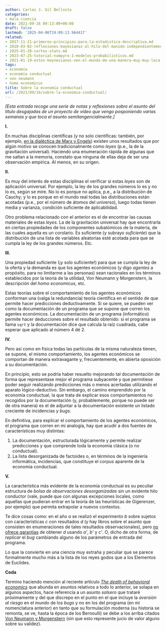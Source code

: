 ```yaml
---
author: Carlos J. Gil Bellosta
categories:
- mala ciencia
date: 2021-09-16 09:13:00+00:00
draft: false
lastmod: '2025-04-06T19:09:13.964417'
related:
- 2017-11-21-primeros-principios-para-la-estadistica-descriptiva.md
- 2018-03-02-reflexiones-bayesianas-al-hilo-del-manido-independientemente-de-su-ideologia-los-economistas-suelen-estar-de-acuerdo-en-que.md
- 2025-01-28-cortos-stats.md
- 2023-07-25-tutorial-numpyro-1-modelos-probabilisticos.md
- 2021-01-19-estos-keynesianos-ven-el-mundo-de-una-manera-muy-muy-loca.md
tags:
- economía
- economía conductual
- von neumann
- homo economicus
title: Sobre la economía conductual
url: /2021/09/16/sobre-la-economia-conductual/
---
```


_[Esta entrada recoge una serie de notas y reflexiones sobre el asunto del título desgajadas de un proyecto de vídeo que vengo posponiendo varias semanas y que toca el asunto semitangencialmente.]_

**I.**

En muchas disciplinas científicas (y no solo científicas: también, por ejemplo, [en la dialéctica de Marx y Engels](https://es.wikipedia.org/wiki/Materialismo_dial%C3%A9ctico#Leyes_de_la_dial%C3%A9ctica)) existen unos resultados que por algún motivo se conocen tradicionalmente como _leyes_ (p.e., la de la gravitación universal). Haciendo una enumeración rápida de algunas que me saltan a la memoria, constato que ninguna de ellas deja de ser una observación empírica. Al menos, en su origen.

**II.**

Es muy del interés de estas disciplinas el verificar si estas _leyes_ son de aplicación universal. Por ejemplo, la ley de los grandes números lo es y no lo es, según se mire. No lo es porque no aplica, p.e., a la distribución de Cauchy; y lo es porque en el mundo real todas las distribuciones están acotadas (p.e., por el número de átomos del universo), luego todas tienen media y varianza, condición suficiente de aplicabilidad.

Otro problema relacionado con el anterior es el de encontrar las causas materiales de estas _leyes_. La de la gravitación universal hay que encontrarla en ciertas propiedades de los componentes subatómicos de la materia, de las cuales aquella es un corolario. Es suficiente (y subrayo _suficiente_) que la distribución de una lista de variables aleatorias esté acotada para que se cumpla la ley de los grandes números. Etc.

**III.**

Una propiedad suficiente (¡y solo suficiente!) para que se cumpla la ley de la oferta y la demanda es que los agentes económicos (y digo _agentes_ a propósito, para no limitarme a las personas) sean racionales en los términos establecidos por la teoría de la utilidad, Von Neumann y Morgenstern, la descripción del _homo economicus_, etc.

Estas teorías sobre el comportamiento de los agentes económicos conforman una (valga la redundancia) teoría científica en el sentido de que permite hacer predicciones deductivamente. Si se quiere, se pueden ver como la documentación de un programa que se supone que corren los agentes económicos. La documentación de un programa (informático) permite hacer deducciones sobre el resultado obtenido: si el programa se llama `sqrt` y la documentación dice que calcula la raíz cuadrada, cabe esperar que aplicado al número 4 dé 2.

**IV.**

Pero así como en física todas las partículas de la misma naturaleza tienen, se supone, el mismo comportamiento, los agentes económicos se comportan de manera extravagante y, frecuentemente, en abierta oposición a su documentación.

En principio, esto se podría haber resuelto mejorando tal documentación de forma que representase mejor el programa subyacente y que permitiese poder seguir realizando predicciones más o menos acertadas utilizando el aparato lógico-deductivo. Sin embargo, el camino emprendido por la economía conductual, la que trata de explicar esos comportamientos no recogidos por la documentación (y, probablemente, porque no puede ser de otra manera) es el de adjuntar a la documentación existente un listado creciente de incidencias y _bugs_.

En definitiva, para explicar el comportamiento de los agentes económicos, el programa que corren en mi analogía, hay que acudir a dos fuentes de características muy distintas:

1. La documentación, estructurada lógicamente y permite realizar predicciones y que comprende toda la economía clásica (o no conductual).
2. La lista desorganizada de factoides o, en términos de la ingeniería informática, incidencias, que constituye el corpus aparente de la economía conductual.

**V.**

La característica más evidente de la economía conductual es su peculiar estructura de _bolsa de observaciones desorganizadas_ sin un evidente hilo conductor (vale, puede que con algunas excepciones locales, como aquellas que pudieran entrar en la teoría de las heurísticas de Gigerenzer, por ejemplo) que permita extrapolar a nuevos contextos.

Te dice cosas como: en el año _a_ se realizó el experimento _b_ sobre sujetos con características _c_ con resultados _d_ (y hay libros sobre el asunto que consisten en enumeraciones de tales resultados observacionales), pero [no ofrece garantías](https://medium.com/science-and-philosophy/do-nudges-really-work-322fd5add307) de obtener _d_ usando _a'_, _b'_ y _c'_. O, dicho de otra forma, de _replicar_ el _bug_ cambiando alguno de los parámetros de entrada del programa.

Lo que la convierte en una ciencia muy extraña y peculiar que se parece formalmente mucho más a la lista de los reyes godos que a los Elementos de Euclides.

**Coda**

Termino haciendo mención al reciente artículo _[The death of behavioral economics](https://www.thebehavioralscientist.com/articles/the-death-of-behavioral-economics)_ que abunda en asuntos relativos a todo lo anterior, se solapa en algunos aspectos, hace referencia a un asunto _salsero_ que trataré próximamente y del que discrepo en el punto en el que incluye la _aversión al riesgo_ en el mundo de los _bugs_ y no en los del programa (en mi nomenclatura anterior) en tanto que su formulación moderna (su historia se remonta, se ve, hasta la época de los Bernoulli) se debe a los arriba citados [Von Neumann y Morgenstern](https://en.wikipedia.org/wiki/Von_Neumann%E2%80%93Morgenstern_utility_theorem) (sin que esto represente jucio de valor alguno sobre su validez).
